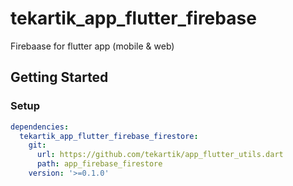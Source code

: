 # tekartik_app_flutter_firebase

Firebaase for flutter app (mobile & web)

## Getting Started

### Setup

```yaml
dependencies:
  tekartik_app_flutter_firebase_firestore:
    git:
      url: https://github.com/tekartik/app_flutter_utils.dart
      path: app_firebase_firestore
    version: '>=0.1.0'
```
